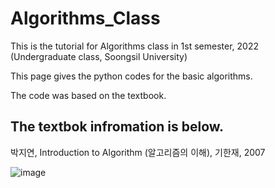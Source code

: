 # Algorithms_Class

This is the tutorial for Algorithms class in 1st semester, 2022 (Undergraduate class, Soongsil University)

This page gives the python codes for the basic algorithms.

The code was based on the textbook.

## The textbok infromation is below.

박지연, Introduction to Algorithm (알고리즘의 이해), 기한재, 2007

![image](https://user-images.githubusercontent.com/69787143/173269307-e02ebd38-eaef-422e-bb58-8b33347f3b0b.png)
